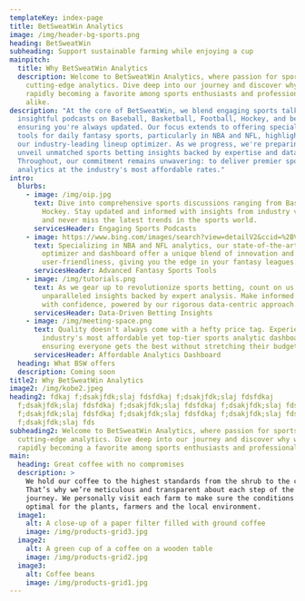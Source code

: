 ```yaml
---
templateKey: index-page
title: BetSweatWin Analytics
image: /img/header-bg-sports.png
heading: BetSweatWin
subheading: Support sustainable farming while enjoying a cup
mainpitch:
  title: Why BetSweatWin Analytics
  description: Welcome to BetSweatWin Analytics, where passion for sports meets
    cutting-edge analytics. Dive deep into our journey and discover why we're
    rapidly becoming a favorite among sports enthusiasts and professionals
    alike.
description: "At the core of BetSweatWin, we blend engaging sports talk through
  insightful podcasts on Baseball, Basketball, Football, Hockey, and beyond,
  ensuring you're always updated. Our focus extends to offering specialized
  tools for daily fantasy sports, particularly in NBA and NFL, highlighted by
  our industry-leading lineup optimizer. As we progress, we're preparing to
  unveil unmatched sports betting insights backed by expertise and data.
  Throughout, our commitment remains unwavering: to deliver premier sports
  analytics at the industry's most affordable rates."
intro:
  blurbs:
    - image: /img/oip.jpg
      text: Dive into comprehensive sports discussions ranging from Baseball to
        Hockey. Stay updated and informed with insights from industry veterans
        and never miss the latest trends in the sports world.
      servicesHeader: Engaging Sports Podcasts
    - image: https://www.bing.com/images/search?view=detailV2&ccid=%2BVoNFJT3&id=B73F115834F86C03204D9F92011CA9B7DAFE6517&thid=OIP.-VoNFJT3uRZKkKOlI_ctRAHaHa&mediaurl=https%3A%2F%2Fwww.careergirls.org%2Fwp-content%2Fuploads%2F2020%2F07%2Ficon_sports_broadcasting.svg&cdnurl=https%3A%2F%2Fth.bing.com%2Fth%2Fid%2FR.f95a0d1494f7b9164a90a3a523f72d44%3Frik%3DF2X%252b2repHAGSnw%26pid%3DImgRaw%26r%3D0&exph=500&expw=500&q=sports+podcast+icon&simid=608055004761253913&form=IRPRST&ck=E3EC1BF0A09872C8DBD3D8FB417AC3DE&selectedindex=2&ajaxhist=0&ajaxserp=0&vt=2
      text: Specializing in NBA and NFL analytics, our state-of-the-art lineup
        optimizer and dashboard offer a unique blend of innovation and
        user-friendliness, giving you the edge in your fantasy leagues.
      servicesHeader: Advanced Fantasy Sports Tools
    - image: /img/tutorials.png
      text: As we gear up to revolutionize sports betting, count on us for
        unparalleled insights backed by expert analysis. Make informed decisions
        with confidence, powered by our rigorous data-centric approach.
      servicesHeader: Data-Driven Betting Insights
    - image: /img/meeting-space.png
      text: Quality doesn't always come with a hefty price tag. Experience the
        industry's most affordable yet top-tier sports analytic dashboard,
        ensuring everyone gets the best without stretching their budget.
      servicesHeader: Affordable Analytics Dashboard
  heading: What BSW offers
  description: Coming soon
title2: Why BetSweatWin Analytics
image2: /img/kobe2.jpeg
heading2: fdkaj f;dsakjfdk;slaj fdsfdkaj f;dsakjfdk;slaj fdsfdkaj
  f;dsakjfdk;slaj fdsfdkaj f;dsakjfdk;slaj fdsfdkaj f;dsakjfdk;slaj fdsfdkaj
  f;dsakjfdk;slaj fdsfdkaj f;dsakjfdk;slaj fdsfdkaj f;dsakjfdk;slaj fdsfdkaj
  f;dsakjfdk;slaj fds
subheading2: Welcome to BetSweatWin Analytics, where passion for sports meets
  cutting-edge analytics. Dive deep into our journey and discover why we're
  rapidly becoming a favorite among sports enthusiasts and professionals alike.
main:
  heading: Great coffee with no compromises
  description: >
    We hold our coffee to the highest standards from the shrub to the cup.
    That’s why we’re meticulous and transparent about each step of the coffee’s
    journey. We personally visit each farm to make sure the conditions are
    optimal for the plants, farmers and the local environment.
  image1:
    alt: A close-up of a paper filter filled with ground coffee
    image: /img/products-grid3.jpg
  image2:
    alt: A green cup of a coffee on a wooden table
    image: /img/products-grid2.jpg
  image3:
    alt: Coffee beans
    image: /img/products-grid1.jpg
---
```

